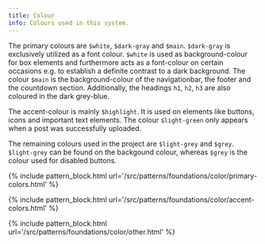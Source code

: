 ```yaml
---
title: Colour
info: Colours used in this system. 
---
```


The primary colours are `$white`, `$dark-gray` and `$main`. `$dark-gray` is exclusively utilized as a font colour. `$white` is used as background-colour for box elements and furthermore acts as a font-colour on certain occasions e.g. to establish a definite contrast to a dark background. The colour `$main` is the background-colour of the navigationbar, the footer and the countdown section. Additionally, the headings `h1`, `h2`, `h3` are also coloured in the dark grey-blue.

The accent-colour is mainly `$highlight`. It is used on elements like buttons, icons and important text elements. The colour `$light-green` only appears when a post was successfully uploaded.

The remaining colours used in the project are `$light-grey` and `$grey`. `$light-grey` can be found on the backgound colour, whereas `$grey` is the colour used for disabled buttons.

{% include pattern_block.html url='/src/patterns/foundations/color/primary-colors.html' %}

{% include pattern_block.html url='/src/patterns/foundations/color/accent-colors.html' %}

{% include pattern_block.html url='/src/patterns/foundations/color/other.html' %}